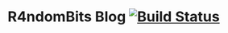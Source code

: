 # R4ndomBits Blog [![Build Status](https://travis-ci.org/shivnshu/blog.svg?branch=master)](https://travis-ci.org/shivnshu/blog)

